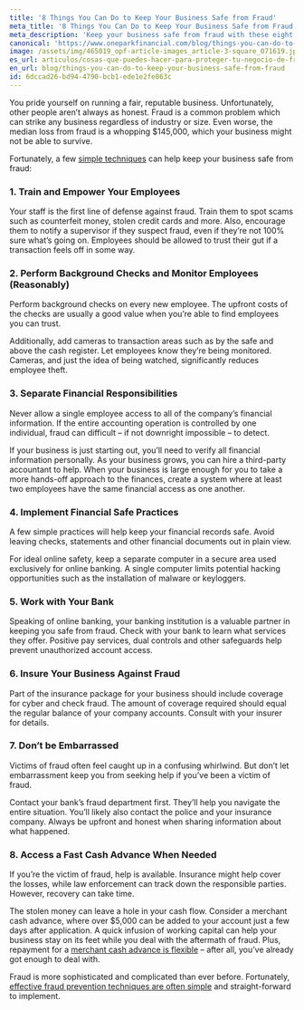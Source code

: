 ```yaml
---
title: '8 Things You Can Do to Keep Your Business Safe from Fraud'
meta_title: '8 Things You Can Do to Keep Your Business Safe from Fraud'
meta_description: 'Keep your business safe from fraud with these eight tips which any business owner can use today.'
canonical: 'https://www.oneparkfinancial.com/blog/things-you-can-do-to-keep-your-business-safe-from-fraud'
image: /assets/img/465019_opf-article-images_article-3-square_071619.jpg
es_url: articulos/cosas-que-puedes-hacer-para-proteger-tu-negocio-de-fraude
en_url: blog/things-you-can-do-to-keep-your-business-safe-from-fraud
id: 6dccad26-bd94-4790-bcb1-ede1e2fe063c
---
```

You pride yourself on running a fair, reputable business. Unfortunately, other people aren’t always as honest. Fraud is a common problem which can strike any business regardless of industry or size. Even worse, the median loss from fraud is a whopping $145,000, which your business might not be able to survive.

Fortunately, a few [simple techniques](https://www.oneparkfinancial.com/blog/defending-your-small-business-against-ransomware) can help keep your business safe from fraud:

### 1. Train and Empower Your Employees

Your staff is the first line of defense against fraud. Train them to spot scams such as counterfeit money, stolen credit cards and more. Also, encourage them to notify a supervisor if they suspect fraud, even if they’re not 100% sure what’s going on. Employees should be allowed to trust their gut if a transaction feels off in some way. 

### 2. Perform Background Checks and Monitor Employees (Reasonably)

Perform background checks on every new employee. The upfront costs of the checks are usually a good value when you’re able to find employees you can trust.

Additionally, add cameras to transaction areas such as by the safe and above the cash register. Let employees know they’re being monitored. Cameras, and just the idea of being watched, significantly reduces employee theft. 

### 3. Separate Financial Responsibilities

Never allow a single employee access to all of the company’s financial information.  If the entire accounting operation is controlled by one individual, fraud can difficult – if not downright impossible – to detect. 

If your business is just starting out, you’ll need to verify all financial information personally. As your business grows, you can hire a third-party accountant to help. When your business is large enough for you to take a more hands-off approach to the finances, create a system where at least two employees have the same financial access as one another. 

### 4. Implement Financial Safe Practices

A few simple practices will help keep your financial records safe. Avoid leaving checks, statements and other financial documents out in plain view.

For ideal online safety, keep a separate computer in a secure area used exclusively for online banking. A single computer limits potential hacking opportunities such as the installation of malware or keyloggers.

### 5. Work with Your Bank

Speaking of online banking, your banking institution is a valuable partner in keeping you safe from fraud. Check with your bank to learn what services they offer. Positive pay services, dual controls and other safeguards help prevent unauthorized account access.   

### 6. Insure Your Business Against Fraud

Part of the insurance package for your business should include coverage for cyber and check fraud. The amount of coverage required should equal the regular balance of your company accounts. Consult with your insurer for details.  

### 7. Don’t be Embarrassed

Victims of fraud often feel caught up in a confusing whirlwind. But don’t let embarrassment keep you from seeking help if you’ve been a victim of fraud. 

Contact your bank’s fraud department first. They’ll help you navigate the entire situation. You’ll likely also contact the police and your insurance company. Always be upfront and honest when sharing information about what happened. 

### 8. Access a Fast Cash Advance When Needed

If you’re the victim of fraud, help is available. Insurance might help cover the losses, while law enforcement can track down the responsible parties. However, recovery can take time. 

The stolen money can leave a hole in your cash flow. Consider a merchant cash advance, where over $5,000 can be added to your account just a few days after application. A quick infusion of working capital can help your business stay on its feet while you deal with the aftermath of fraud. Plus, repayment for a [merchant cash advance is flexible](https://www.oneparkfinancial.com/pre-qualification) – after all, you’ve already got enough to deal with. 

Fraud is more sophisticated and complicated than ever before. Fortunately, [effective fraud prevention techniques are often simple](https://www.oneparkfinancial.com/) and straight-forward to implement.